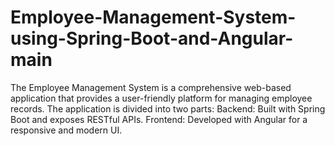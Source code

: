# Employee-Management-System-using-Spring-Boot-and-Angular-main
The Employee Management System is a comprehensive web-based application that provides a user-friendly platform for managing employee records. The application is divided into two parts:  Backend: Built with Spring Boot and exposes RESTful APIs.  Frontend: Developed with Angular for a responsive and modern UI.
